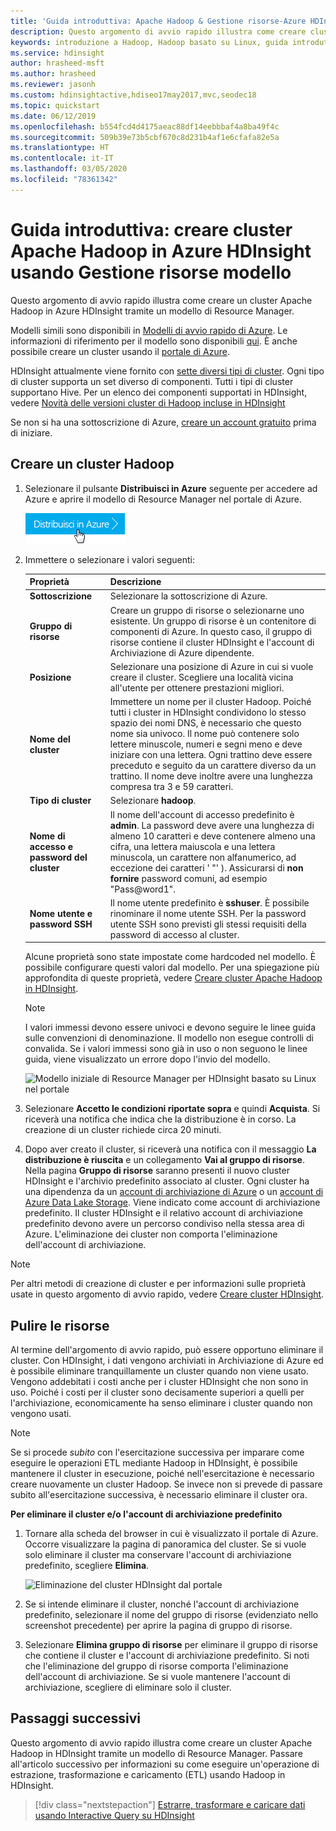 ```yaml
---
title: 'Guida introduttiva: Apache Hadoop & Gestione risorse-Azure HDInsight'
description: Questo argomento di avvio rapido illustra come creare cluster Apache Hadoop in Azure HDInsight con un modello di Resource Manager
keywords: introduzione a Hadoop, Hadoop basato su Linux, guida introduttiva a Hadoop, introduzione a Hive, guida introduttiva a Hive
ms.service: hdinsight
author: hrasheed-msft
ms.author: hrasheed
ms.reviewer: jasonh
ms.custom: hdinsightactive,hdiseo17may2017,mvc,seodec18
ms.topic: quickstart
ms.date: 06/12/2019
ms.openlocfilehash: b554fcd4d4175aeac88df14eebbbaf4a8ba49f4c
ms.sourcegitcommit: 509b39e73b5cbf670c8d231b4af1e6cfafa82e5a
ms.translationtype: HT
ms.contentlocale: it-IT
ms.lasthandoff: 03/05/2020
ms.locfileid: "78361342"
---
```

# <a name="quickstart-create-apache-hadoop-cluster-in-azure-hdinsight-using-resource-manager-template"></a>Guida introduttiva: creare cluster Apache Hadoop in Azure HDInsight usando Gestione risorse modello

Questo argomento di avvio rapido illustra come creare un cluster Apache Hadoop in Azure HDInsight tramite un modello di Resource Manager.

Modelli simili sono disponibili in [Modelli di avvio rapido di Azure](https://azure.microsoft.com/resources/templates/?resourceType=Microsoft.Hdinsight&pageNumber=1&sort=Popular). Le informazioni di riferimento per il modello sono disponibili [qui](https://docs.microsoft.com/azure/templates/microsoft.hdinsight/allversions).  È anche possibile creare un cluster usando il [portale di Azure](apache-hadoop-linux-create-cluster-get-started-portal.md).  

HDInsight attualmente viene fornito con [sette diversi tipi di cluster](../hdinsight-overview.md#cluster-types-in-hdinsight). Ogni tipo di cluster supporta un set diverso di componenti. Tutti i tipi di cluster supportano Hive. Per un elenco dei componenti supportati in HDInsight, vedere [Novità delle versioni cluster di Hadoop incluse in HDInsight](../hdinsight-component-versioning.md)  

Se non si ha una sottoscrizione di Azure, [creare un account gratuito](https://azure.microsoft.com/free/) prima di iniziare.

<a name="create-cluster"></a>
## <a name="create-a-hadoop-cluster"></a>Creare un cluster Hadoop

1. Selezionare il pulsante **Distribuisci in Azure** seguente per accedere ad Azure e aprire il modello di Resource Manager nel portale di Azure.
   
    <a href="https://portal.azure.com/#create/Microsoft.Template/uri/https%3A%2F%2Fraw.githubusercontent.com%2FAzure%2Fazure-quickstart-templates%2Fmaster%2F101-hdinsight-linux-ssh-password%2Fazuredeploy.json" target="_blank"><img src="./media/apache-hadoop-linux-tutorial-get-started/hdi-deploy-to-azure1.png" alt="Deploy to Azure button for new cluster"></a>

2. Immettere o selezionare i valori seguenti:

    |Proprietà  |Descrizione  |
    |---------|---------|
    |**Sottoscrizione**     |  Selezionare la sottoscrizione di Azure. |
    |**Gruppo di risorse**     | Creare un gruppo di risorse o selezionarne uno esistente.  Un gruppo di risorse è un contenitore di componenti di Azure.  In questo caso, il gruppo di risorse contiene il cluster HDInsight e l'account di Archiviazione di Azure dipendente. |
    |**Posizione**     | Selezionare una posizione di Azure in cui si vuole creare il cluster.  Scegliere una località vicina all'utente per ottenere prestazioni migliori. |
    |**Nome del cluster**     | Immettere un nome per il cluster Hadoop. Poiché tutti i cluster in HDInsight condividono lo stesso spazio dei nomi DNS, è necessario che questo nome sia univoco. Il nome può contenere solo lettere minuscole, numeri e segni meno e deve iniziare con una lettera.  Ogni trattino deve essere preceduto e seguito da un carattere diverso da un trattino.  Il nome deve inoltre avere una lunghezza compresa tra 3 e 59 caratteri. |
    |**Tipo di cluster**     | Selezionare **hadoop**. |
    |**Nome di accesso e password del cluster**     | Il nome dell'account di accesso predefinito è **admin**. La password deve avere una lunghezza di almeno 10 caratteri e deve contenere almeno una cifra, una lettera maiuscola e una lettera minuscola, un carattere non alfanumerico, ad eccezione dei caratteri ' "' \). Assicurarsi di **non fornire** password comuni, ad esempio "Pass@word1".|
    |**Nome utente e password SSH**     | Il nome utente predefinito è **sshuser**.  È possibile rinominare il nome utente SSH.  Per la password utente SSH sono previsti gli stessi requisiti della password di accesso al cluster.|

    Alcune proprietà sono state impostate come hardcoded nel modello.  È possibile configurare questi valori dal modello. Per una spiegazione più approfondita di queste proprietà, vedere [Creare cluster Apache Hadoop in HDInsight](../hdinsight-hadoop-provision-linux-clusters.md).

    > [!NOTE]  
    > I valori immessi devono essere univoci e devono seguire le linee guida sulle convenzioni di denominazione. Il modello non esegue controlli di convalida. Se i valori immessi sono già in uso o non seguono le linee guida, viene visualizzato un errore dopo l'invio del modello.  

    ![Modello iniziale di Resource Manager per HDInsight basato su Linux nel portale](./media/apache-hadoop-linux-tutorial-get-started/hdinsight-linux-get-started-arm-template-on-portal.png "Distribuzione del cluster Hadoop in HDInsight con il portale di Azure e un modello di gestione del gruppo di risorse")

3. Selezionare **Accetto le condizioni riportate sopra** e quindi **Acquista**. Si riceverà una notifica che indica che la distribuzione è in corso.  La creazione di un cluster richiede circa 20 minuti.

4. Dopo aver creato il cluster, si riceverà una notifica con il messaggio **La distribuzione è riuscita** e un collegamento **Vai al gruppo di risorse**.  Nella pagina **Gruppo di risorse** saranno presenti il nuovo cluster HDInsight e l'archivio predefinito associato al cluster. Ogni cluster ha una dipendenza da un [account di archiviazione di Azure](../hdinsight-hadoop-use-blob-storage.md) o un [account di Azure Data Lake Storage](../hdinsight-hadoop-use-data-lake-store.md). Viene indicato come account di archiviazione predefinito. Il cluster HDInsight e il relativo account di archiviazione predefinito devono avere un percorso condiviso nella stessa area di Azure. L'eliminazione dei cluster non comporta l'eliminazione dell'account di archiviazione.

> [!NOTE]  
> Per altri metodi di creazione di cluster e per informazioni sulle proprietà usate in questo argomento di avvio rapido, vedere [Creare cluster HDInsight](../hdinsight-hadoop-provision-linux-clusters.md).

## <a name="clean-up-resources"></a>Pulire le risorse

Al termine dell'argomento di avvio rapido, può essere opportuno eliminare il cluster. Con HDInsight, i dati vengono archiviati in Archiviazione di Azure ed è possibile eliminare tranquillamente un cluster quando non viene usato. Vengono addebitati i costi anche per i cluster HDInsight che non sono in uso. Poiché i costi per il cluster sono decisamente superiori a quelli per l'archiviazione, economicamente ha senso eliminare i cluster quando non vengono usati.

> [!NOTE]  
> Se si procede *subito* con l'esercitazione successiva per imparare come eseguire le operazioni ETL mediante Hadoop in HDInsight, è possibile mantenere il cluster in esecuzione, poiché nell'esercitazione è necessario creare nuovamente un cluster Hadoop. Se invece non si prevede di passare subito all'esercitazione successiva, è necessario eliminare il cluster ora.

**Per eliminare il cluster e/o l'account di archiviazione predefinito**

1. Tornare alla scheda del browser in cui è visualizzato il portale di Azure. Occorre visualizzare la pagina di panoramica del cluster. Se si vuole solo eliminare il cluster ma conservare l'account di archiviazione predefinito, scegliere **Elimina**.

    ![Eliminazione del cluster HDInsight dal portale](./media/apache-hadoop-linux-tutorial-get-started/hdinsight-delete-cluster.png "Eliminazione del cluster HDInsight dal portale")

2. Se si intende eliminare il cluster, nonché l'account di archiviazione predefinito, selezionare il nome del gruppo di risorse (evidenziato nello screenshot precedente) per aprire la pagina di gruppo di risorse.

3. Selezionare **Elimina gruppo di risorse** per eliminare il gruppo di risorse che contiene il cluster e l'account di archiviazione predefinito. Si noti che l'eliminazione del gruppo di risorse comporta l'eliminazione dell'account di archiviazione. Se si vuole mantenere l'account di archiviazione, scegliere di eliminare solo il cluster.

## <a name="next-steps"></a>Passaggi successivi

Questo argomento di avvio rapido illustra come creare un cluster Apache Hadoop in HDInsight tramite un modello di Resource Manager. Passare all'articolo successivo per informazioni su come eseguire un'operazione di estrazione, trasformazione e caricamento (ETL) usando Hadoop in HDInsight.

> [!div class="nextstepaction"]
>[Estrarre, trasformare e caricare dati usando Interactive Query su HDInsight](../interactive-query/interactive-query-tutorial-analyze-flight-data.md)